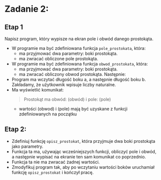 # Zadanie 2:

## Etap 1
Napisz program, który wypisze na ekran pole i obwód danego prostokąta.

- W programie ma być zdefiniowana funkcja `pole_prostokata`, która:
    - ma przyjmować dwa parametry: boki prostokąta.
    - ma zwracać obliczone pole prostokąta.
- W programie ma być zdefiniowana funkcja `obwod_prostokata`, która:
    - ma przyjmować dwa parametry: boki prostokąta.
    - ma zwracać obliczony obwod prostokąta.
Następnie:
- Program ma wczytać długość boku a, a następnie długość boku b. Zakładamy, że użytkownik wpisuje liczby naturalne.
- Ma wyświetlić komunikat:
    > Prostokąt ma obwód: (obwód) i pole: (pole)
    - wartości (obwod) i (pole) mają być uzyskane z funkcji zdefiniowanych na początku

## Etap 2:
- Zdefiniuj funkcję `opisz_prostokat`, która przyjmuje dwa boki prostokąta jako parametry.
- Funkcja ta ma, używając wcześniejszych funkcji, obliczyć pole i obwód, a następnie wypisać na ekranie ten sam komunikat co poprzednio.
- Funkcja ta nie ma zwracać żadnej wartości.
- Zmodyfikuj program tak, aby po wczytaniu wartości boków uruchamiał funkcję `opisz_prostokat` i kończył pracę.
